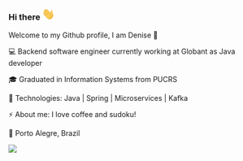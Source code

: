 ### Hi there <img src="https://raw.githubusercontent.com/ABSphreak/ABSphreak/master/gifs/Hi.gif" width="25px" />
Welcome to my Github profile, I am Denise :information_desk_person:

💻 Backend software engineer currently working at Globant as Java developer

🎓 Graduated in Information Systems from PUCRS 

:rocket: Technologies: Java | Spring | Microservices | Kafka

⚡ About me: I love coffee and sudoku!

:round_pushpin: Porto Alegre, Brazil

<a href="https://www.linkedin.com/in/denisetelli" target="_blank"><img src="https://img.shields.io/badge/-LinkedIn-%230077B5?style=for-the-badge&logo=linkedin&logoColor=white" target="_blank"></a> 




